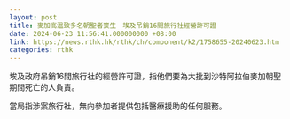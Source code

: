 ```yaml
---
layout: post
title: 麥加高溫致多名朝聖者喪生　埃及吊銷16間旅行社經營許可證
date: 2024-06-23 11:56:41.000000000 +08:00
link: https://news.rthk.hk/rthk/ch/component/k2/1758655-20240623.htm
categories: rthk
---
```


埃及政府吊銷16間旅行社的經營許可證，指他們要為大批到沙特阿拉伯麥加朝聖期間死亡的人負責。

當局指涉案旅行社，無向參加者提供包括醫療援助的任何服務。
